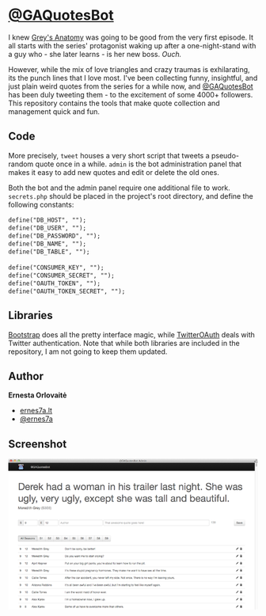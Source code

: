 # [@GAQuotesBot](http://twitter.com/GAQuotesBot)

I knew [Grey's Anatomy](http://en.wikipedia.org/wiki/Grey's_Anatomy) was going to be good from the very first episode. It all starts with the series' protagonist waking up after a one-night-stand with a guy who - she later learns - is her new boss. _Ouch._

However, while the mix of love triangles and crazy traumas is exhilarating, its the punch lines that I love most. I've been collecting funny, insightful, and just plain weird quotes from the series for a while now, and [@GAQuotesBot](http://twitter.com/GAQuotesBot) has been duly tweeting them - to the excitement of some 4000+ followers. This repository contains the tools that make quote collection and management quick and fun.

## Code
More precisely, `tweet` houses a very short script that tweets a pseudo-random quote once in a while. `admin` is the bot administration panel that makes it easy to add new quotes and edit or delete the old ones.

Both the bot and the admin panel require one additional file to work. `secrets.php` should be placed in the project's root directory, and define the following constants:

	define("DB_HOST", "");
	define("DB_USER", "");
	define("DB_PASSWORD", "");
	define("DB_NAME", "");
	define("DB_TABLE", "");
	
	define("CONSUMER_KEY", "");
	define("CONSUMER_SECRET", "");
	define("OAUTH_TOKEN", "");
	define("OAUTH_TOKEN_SECRET", "");

## Libraries
[Bootstrap](http://twitter.github.io/bootstrap/) does all the pretty interface magic, while [TwitterOAuth](https://github.com/abraham/twitteroauth) deals with Twitter authentication. Note that while both libraries are included in the repository, I am not going to keep them updated.

## Author
**Ernesta Orlovaitė**

+ [ernes7a.lt](http://ernes7a.lt)
+ [@ernes7a](http://twitter.com/ernes7a)

## Screenshot
 ![@GAQuotesBot](screen.png)
